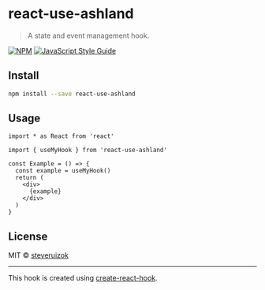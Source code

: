 # react-use-ashland

> A state and event management hook.

[![NPM](https://img.shields.io/npm/v/react-use-ashland.svg)](https://www.npmjs.com/package/react-use-ashland) [![JavaScript Style Guide](https://img.shields.io/badge/code_style-standard-brightgreen.svg)](https://standardjs.com)

## Install

```bash
npm install --save react-use-ashland
```

## Usage

```tsx
import * as React from 'react'

import { useMyHook } from 'react-use-ashland'

const Example = () => {
  const example = useMyHook()
  return (
    <div>
      {example}
    </div>
  )
}
```

## License

MIT © [steveruizok](https://github.com/steveruizok)

---

This hook is created using [create-react-hook](https://github.com/hermanya/create-react-hook).
